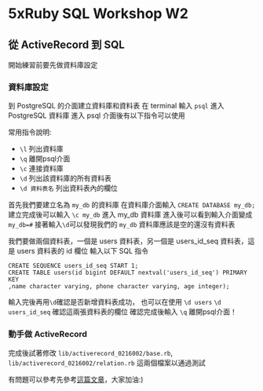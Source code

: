 # 5xRuby SQL Workshop W2

## 從 ActiveRecord 到 SQL

開始練習前要先做資料庫設定

### 資料庫設定

到 PostgreSQL 的介面建立資料庫和資料表
在 terminal 輸入 `psql` 進入 PostgreSQL 資料庫
進入 psql 介面後有以下指令可以使用

常用指令說明:
* `\l` 列出資料庫
* `\q` 離開psql介面
* `\c` 連接資料庫
* `\d` 列出該資料庫的所有資料表
* `\d 資料表名`  列出資料表內的欄位

首先我們要建立名為 `my_db` 的資料庫
在資料庫介面輸入 `CREATE DATABASE my_db;`
建立完成後可以輸入 `\c my_db` 進入 my_db 資料庫
進入後可以看到輸入介面變成`my_db=#`
接著輸入` \d `可以發現我們的 `my_db` 資料庫應該是空的還沒有資料表


我們要做兩個資料表，一個是 users 資料表，另一個是 users_id_seq 資料表，這是 users 資料表的 id 欄位
輸入以下 SQL 指令
```
CREATE SEQUENCE users_id_seq START 1;
CREATE TABLE users(id bigint DEFAULT nextval('users_id_seq') PRIMARY KEY
,name character varying, phone character varying, age integer);
```
輸入完後再用` \d `確認是否新增資料表成功，
也可以在使用 `\d users` `\d users_id_seq` 確認這兩張資料表的欄位
確認完成後輸入 `\q` 離開psql介面！


### 動手做 ActiveRecord

完成後試著修改 `lib/activerecord_0216002/base.rb`, `lib/activerecord_0216002/relation.rb` 這兩個檔案以通過測試

有問題可以參考先參考[這篇文章](https://5xruby.tw/posts/active_record/)，大家加油:)